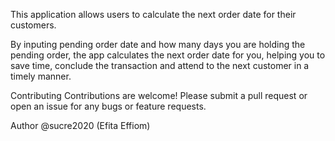 This application allows users to calculate the next order date for their customers.

By inputing pending order date and how many days you are holding the pending order, the app calculates the next order date for you, helping you to save time, conclude the transaction and attend to the next customer in a timely manner.

Contributing
Contributions are welcome! Please submit a pull request or open an issue for any bugs or feature requests.

Author
@sucre2020 (Efita Effiom)
